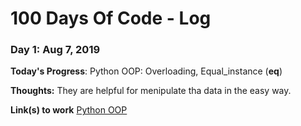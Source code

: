 # 100 Days Of Code - Log


### Day 1: Aug 7, 2019

**Today's Progress**: Python OOP: Overloading, Equal_instance (__eq__)

**Thoughts:** They are helpful for menipulate tha data in the easy way.

**Link(s) to work** 
[Python OOP](https://github.com/worasuch/LearnPython.git)
